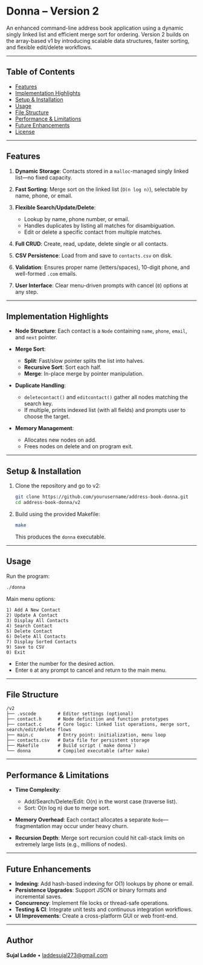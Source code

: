 # Donna – Version 2

An enhanced command-line address book application using a dynamic singly linked list and efficient merge sort for ordering. Version 2 builds on the array-based v1 by introducing scalable data structures, faster sorting, and flexible edit/delete workflows.

---

## Table of Contents

* [Features](#features)
* [Implementation Highlights](#implementation-highlights)
* [Setup & Installation](#setup--installation)
* [Usage](#usage)
* [File Structure](#file-structure)
* [Performance & Limitations](#performance--limitations)
* [Future Enhancements](#future-enhancements)
* [License](#license)

---

## Features

1. **Dynamic Storage**: Contacts stored in a `malloc`-managed singly linked list—no fixed capacity.
2. **Fast Sorting**: Merge sort on the linked list (`O(n log n)`), selectable by name, phone, or email.
3. **Flexible Search/Update/Delete**:

   * Lookup by name, phone number, or email.
   * Handles duplicates by listing all matches for disambiguation.
   * Edit or delete a specific contact from multiple matches.
4. **Full CRUD**: Create, read, update, delete single or all contacts.
5. **CSV Persistence**: Load from and save to `contacts.csv` on disk.
6. **Validation**: Ensures proper name (letters/spaces), 10-digit phone, and well-formed `.com` emails.
7. **User Interface**: Clear menu-driven prompts with cancel (`0`) options at any step.

---

## Implementation Highlights

* **Node Structure**: Each contact is a `Node` containing `name`, `phone`, `email`, and `next` pointer.
* **Merge Sort**:

  * **Split**: Fast/slow pointer splits the list into halves.
  * **Recursive Sort**: Sort each half.
  * **Merge**: In-place merge by pointer manipulation.
* **Duplicate Handling**:

  * `deletecontact()` and `editcontact()` gather all nodes matching the search key.
  * If multiple, prints indexed list (with all fields) and prompts user to choose the target.
* **Memory Management**:

  * Allocates new nodes on add.
  * Frees nodes on delete and on program exit.

---

## Setup & Installation

1. Clone the repository and go to v2:

   ```bash
   git clone https://github.com/yourusername/address-book-donna.git
   cd address-book-donna/v2
   ```
2. Build using the provided Makefile:

   ```bash
   make
   ```

   This produces the `donna` executable.

---

## Usage

Run the program:

```bash
./donna
```

Main menu options:

```
1) Add A New Contact
2) Update A Contact
3) Display All Contacts
4) Search Contact
5) Delete Contact
6) Delete All Contacts
7) Display Sorted Contacts
9) Save to CSV
0) Exit
```

* Enter the number for the desired action.
* Enter `0` at any prompt to cancel and return to the main menu.

---

## File Structure

```
/v2
├── .vscode        # Editor settings (optional)
├── contact.h      # Node definition and function prototypes
├── contact.c      # Core logic: linked list operations, merge sort, search/edit/delete flows
├── main.c         # Entry point: initialization, menu loop
├── contacts.csv   # Data file for persistent storage
├── Makefile       # Build script (`make donna`)
└── donna          # Compiled executable (after make)
```

---

## Performance & Limitations

* **Time Complexity**:

  * Add/Search/Delete/Edit: O(n) in the worst case (traverse list).
  * Sort: O(n log n) due to merge sort.
* **Memory Overhead**: Each contact allocates a separate `Node`—fragmentation may occur under heavy churn.
* **Recursion Depth**: Merge sort recursion could hit call-stack limits on extremely large lists (e.g., millions of nodes).

---

## Future Enhancements

* **Indexing**: Add hash-based indexing for O(1) lookups by phone or email.
* **Persistence Upgrades**: Support JSON or binary formats and incremental saves.
* **Concurrency**: Implement file locks or thread-safe operations.
* **Testing & CI**: Integrate unit tests and continuous integration workflows.
* **UI Improvements**: Create a cross-platform GUI or web front-end.

---

## Author

**Sujal Ladde** • [laddesujal273@gmail.com](mailto:laddesujal273@gmail.com)
